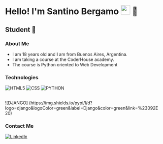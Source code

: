 <h1>Hello! I'm Santino Bergamo <img src="https://raw.githubusercontent.com/iampavangandhi/iampavangandhi/master/gifs/Hi.gif" width="30px"> 🚀</h1>
<h2>Student 🎨</h2>

### About Me
- I am 18 years old and I am from Buenos Aires, Argentina.
- I am taking a course at the CoderHouse academy.
- The course is Python oriented to Web Development

### Technologies
  ![HTML5](https://img.shields.io/badge/-HTML5-333333?style=flat&logo=HTML5)
  ![CSS](https://img.shields.io/badge/-CSS-333333?style=flat&logo=CSS3&logoColor=1572B6)
  ![PYTHON](https://img.shields.io/badge/python-3670A0?style=for-the-badge&logo=python&logoColor=ffdd54)

  <br/>
  ![DJANGO] (https://img.shields.io/pypi/l/d?logo=django&logoColor=green&label=Django&color=green&link=%23092E20)

### Contact Me
<a href="https://www.linkedin.com/in/maurovera/"><img alt="LinkedIn" src="https://img.shields.io/badge/LinkedIn-Mauro%20Vera-blue?style=flat-square&logo=linkedin"></a>

